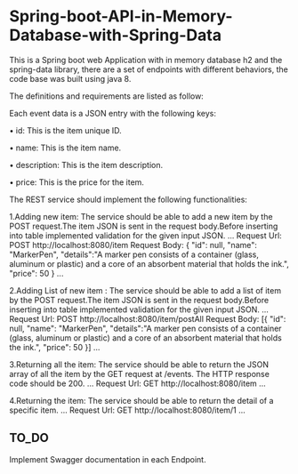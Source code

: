 # Spring-boot-API-in-Memory-Database-with-Spring-Data

This is a Spring boot web Application with in memory database h2 and the spring-data library, there are a set of endpoints with different behaviors, the code base was built using java 8.


The definitions and requirements are listed as follow:

Each event data is a JSON entry with the following keys:

• id: This is the item unique ID.

• name: This is the item name.

• description: This is the item description.

• price: This is the price for the item.

The REST service should implement the following functionalities:


1.Adding new item: The service should be able to add a new item by the POST request.The item JSON is sent in the request body.Before inserting into table implemented validation for the given input JSON.
...
Request Url:
	POST http://localhost:8080/item
Request Body:
 	{
    "id": null,
    "name": "MarkerPen",
    "details":"A marker pen consists of a container (glass, aluminum or plastic) and a core of an absorbent material that holds the ink.",
    "price": 50
    }
 ...





2.Adding List of new item : The service should be able to add a list of item by the POST request.The item JSON is sent in the request body.Before inserting into table implemented validation for the given input JSON.
...
Request Url:
	POST http://localhost:8080/item/postAll
Request Body:
 	[{
    "id": null,
    "name": "MarkerPen",
    "details":"A marker pen consists of a container (glass, aluminum or plastic) and a core of an absorbent material that holds the ink.",
    "price": 50
    }]
...




3.Returning all the item: The service should be able to return the JSON array of all the item by the GET request at /events. The HTTP response code should be 200.
...
Request Url:
	GET http://localhost:8080/item
...




4.Returning the item: The service should be able to return the detail of a specific item.
...
Request Url:
	GET http://localhost:8080/item/1
...




## TO_DO

Implement Swagger documentation in each Endpoint.
